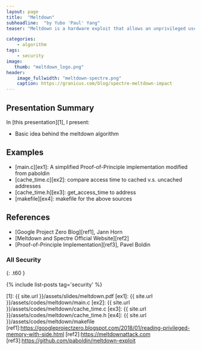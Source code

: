 ```yaml
---
layout: page
title:  "Meltdown"
subheadline:  "by Yubo 'Paul' Yang"
teaser: "Meltdown is a hardware exploit that allows an unprivileged user to access system memory."

categories:
    - algorithm
tags:
    - security
image:
   thumb: "meltdown_logo.png"
header:
    image_fullwidth: "meltdown-spectre.png"
    caption: https://granicus.com/blog/spectre-meltdown-impact
---
```

<!-- Page Content Starts Here -->

## Presentation Summary
In [this presentation][1], I present:

  * Basic idea behind the meltdown algorithm

## Examples
  * [main.c][ex1]: A simplified Proof-of-Principle implementation modified from paboldin
  * [cache_time.c][ex2]: compare access time to cached v.s. uncached addresses
  * [cache_time.h][ex3]: get_access_time to address
  * [makefile][ex4]: makefile for the above sources

## References
  * [Google Project Zero Blog][ref1], Jann Horn
  * [Meltdown and Spectre Official Website][ref2]
  * [Proof-of-Principle Implementation][ref3], Pavel Boldin

### All Security
{: .t60 }

{% include list-posts tag='security' %}

[1]:   {{ site.url }}/assets/slides/meltdown.pdf
[ex1]: {{ site.url }}/assets/codes/meltdown/main.c
[ex2]: {{ site.url }}/assets/codes/meltdown/cache_time.c
[ex3]: {{ site.url }}/assets/codes/meltdown/cache_time.h
[ex4]: {{ site.url }}/assets/codes/meltdown/makefile
[ref1]:https://googleprojectzero.blogspot.com/2018/01/reading-privileged-memory-with-side.html
[ref2]:https://meltdownattack.com
[ref3]:https://github.com/paboldin/meltdown-exploit
